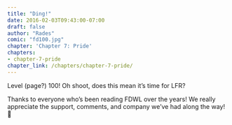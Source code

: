 ```yaml
---
title: "Ding!"
date: 2016-02-03T09:43:00-07:00
draft: false
author: "Rades"
comic: "fd100.jpg"
chapter: 'Chapter 7: Pride'
chapters:
- chapter-7-pride
chapter_link: /chapters/chapter-7-pride/
---
```


Level (page?) 100! Oh shoot, does this mean it’s time for LFR?


Thanks to everyone who’s been reading FDWL over the years! We really appreciate the support, comments, and company we’ve had along the way! 🙂

